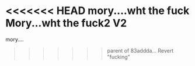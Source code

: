 <<<<<<< HEAD
mory....wht the fuck
Mory...wht the fuck2 V2
=======
mory....
>>>>>>> parent of 83addda... Revert "fucking"
